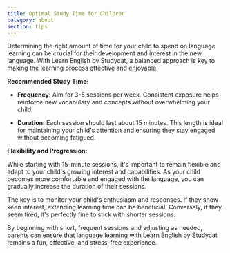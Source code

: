 ```yaml
---
title: Optimal Study Time for Children
category: about
section: tips
---
```

Determining the right amount of time for your child to spend on language learning can be crucial for their development and interest in the new language. With Learn English by Studycat, a balanced approach is key to making the learning process effective and enjoyable.


**Recommended Study Time:**


- **Frequency**: Aim for 3-5 sessions per week. Consistent exposure helps reinforce new vocabulary and concepts without overwhelming your child.


- **Duration**: Each session should last about 15 minutes. This length is ideal for maintaining your child's attention and ensuring they stay engaged without becoming fatigued.


**Flexibility and Progression:**


While starting with 15-minute sessions, it's important to remain flexible and adapt to your child's growing interest and capabilities. As your child becomes more comfortable and engaged with the language, you can gradually increase the duration of their sessions.


The key is to monitor your child's enthusiasm and responses. If they show keen interest, extending learning time can be beneficial. Conversely, if they seem tired, it's perfectly fine to stick with shorter sessions.


By beginning with short, frequent sessions and adjusting as needed, parents can ensure that language learning with Learn English by Studycat remains a fun, effective, and stress-free experience.